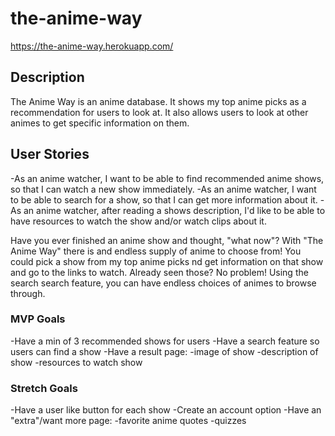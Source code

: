 # the-anime-way

https://the-anime-way.herokuapp.com/

## Description
The Anime Way is an anime database. It shows my top anime picks as a recommendation for users to look at. It also allows users to look at other animes to get specific information on them.

## User Stories
-As an anime watcher, I want to be able to find recommended anime shows, so that I can watch a new show immediately.
-As an anime watcher, I want to be able to search for a show, so that I can get more information about it.
-As an anime watcher, after reading a shows description, I'd like to be able to have resources to watch the show and/or watch clips about it.

Have you ever finished an anime show and thought, "what now"? With "The Anime Way" there is and endless supply of anime to choose from! You could pick a show from my top anime picks nd get information on that show and go to the links to watch. Already seen those? No problem! Using the search search feature, you can have endless choices of animes to browse through.

### MVP Goals
-Have a min of 3 recommended shows for users
-Have a search feature so users can find a show
-Have a result page:
    -image of show
    -description of show
    -resources to watch show

### Stretch Goals
-Have a user like button for each show
-Create an account option
-Have an "extra"/want more page:
   -favorite anime quotes
   -quizzes
